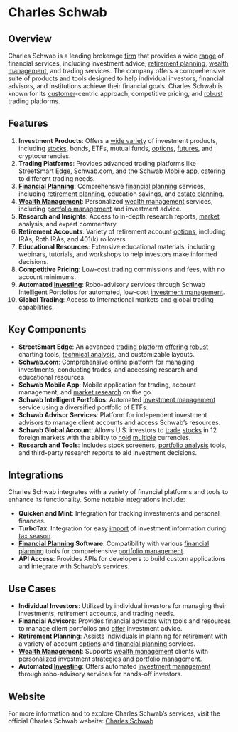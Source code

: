 # Charles Schwab

## Overview
Charles Schwab is a leading brokerage [firm](../f/firm.md) that provides a wide [range](../r/range.md) of financial services, including investment advice, [retirement planning](../r/retirement_planning.md), [wealth management](../w/wealth_management.md), and trading services. The company offers a comprehensive suite of products and tools designed to help individual investors, financial advisors, and institutions achieve their financial goals. Charles Schwab is known for its [customer](../c/customer.md)-centric approach, competitive pricing, and [robust](../r/robust.md) trading platforms.

## Features
1. **Investment Products**: Offers a [wide variety](../w/wide_variety.md) of investment products, including [stocks](../s/stock.md), bonds, ETFs, mutual funds, [options](../o/options.md), [futures](../f/futures.md), and cryptocurrencies.
2. **Trading Platforms**: Provides advanced trading platforms like StreetSmart Edge, Schwab.com, and the Schwab Mobile app, catering to different trading needs.
3. **[Financial Planning](../f/financial_planning.md)**: Comprehensive [financial planning](../f/financial_planning.md) services, including [retirement planning](../r/retirement_planning.md), education savings, and [estate planning](../e/estate_planning.md).
4. **[Wealth Management](../w/wealth_management.md)**: Personalized [wealth management](../w/wealth_management.md) services, including [portfolio management](../p/portfolio_management.md) and investment advice.
5. **Research and Insights**: Access to in-depth research reports, [market](../m/market.md) analysis, and expert commentary.
6. **Retirement Accounts**: Variety of retirement account [options](../o/options.md), including IRAs, Roth IRAs, and 401(k) rollovers.
7. **Educational Resources**: Extensive educational materials, including webinars, tutorials, and workshops to help investors make informed decisions.
8. **Competitive Pricing**: Low-cost trading commissions and fees, with no account minimums.
9. **Automated [Investing](../i/investing.md)**: Robo-advisory services through Schwab Intelligent Portfolios for automated, low-cost [investment management](../i/investment_management.md).
10. **Global Trading**: Access to international markets and global trading capabilities.

## Key Components
- **StreetSmart Edge**: An advanced [trading platform](../t/trading_platform.md) [offering](../o/offering.md) [robust](../r/robust.md) charting tools, [technical analysis](../t/technical_analysis.md), and customizable layouts.
- **Schwab.com**: Comprehensive online platform for managing investments, conducting trades, and accessing research and educational resources.
- **Schwab Mobile App**: Mobile application for trading, account management, and [market research](../m/market_research.md) on the go.
- **Schwab Intelligent Portfolios**: Automated [investment management](../i/investment_management.md) service using a diversified portfolio of ETFs.
- **Schwab Advisor Services**: Platform for independent investment advisors to manage client accounts and access Schwab’s resources.
- **Schwab Global Account**: Allows U.S. investors to [trade](../t/trade.md) [stocks](../s/stock.md) in 12 foreign markets with the ability to [hold](../h/hold.md) [multiple](../m/multiple.md) currencies.
- **Research and Tools**: Includes stock screeners, [portfolio analysis](../p/portfolio_analysis.md) tools, and third-party research reports to aid investment decisions.

## Integrations
Charles Schwab integrates with a variety of financial platforms and tools to enhance its functionality. Some notable integrations include:

- **Quicken and Mint**: Integration for tracking investments and personal finances.
- **TurboTax**: Integration for easy [import](../i/import.md) of investment information during [tax season](../t/tax_season.md).
- **[Financial Planning](../f/financial_planning.md) Software**: Compatibility with various [financial planning](../f/financial_planning.md) tools for comprehensive [portfolio management](../p/portfolio_management.md).
- **API Access**: Provides APIs for developers to build custom applications and integrate with Schwab’s services.

## Use Cases
- **Individual Investors**: Utilized by individual investors for managing their investments, retirement accounts, and trading needs.
- **Financial Advisors**: Provides financial advisors with tools and resources to manage client portfolios and [offer](../o/offer.md) investment advice.
- **[Retirement Planning](../r/retirement_planning.md)**: Assists individuals in planning for retirement with a variety of account [options](../o/options.md) and [financial planning](../f/financial_planning.md) services.
- **[Wealth Management](../w/wealth_management.md)**: Supports [wealth management](../w/wealth_management.md) clients with personalized investment strategies and [portfolio management](../p/portfolio_management.md).
- **Automated [Investing](../i/investing.md)**: Offers automated [investment management](../i/investment_management.md) through robo-advisory services for hands-off investors.

## Website
For more information and to explore Charles Schwab’s services, visit the official Charles Schwab website: [Charles Schwab](https://www.schwab.com)